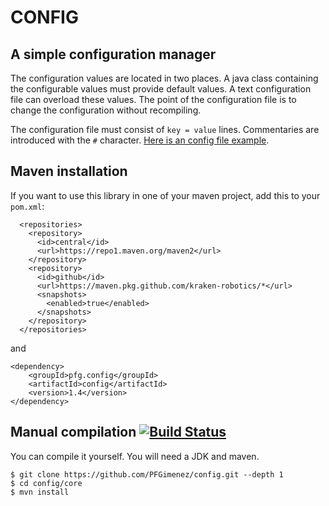# CONFIG

## A simple configuration manager

The configuration values are located in two places.
A java class containing the configurable values must provide default values. A text configuration file can overload these values.
The point of the configuration file is to change the configuration without recompiling.

The configuration file must consist of ```key = value``` lines. Commentaries are introduced with the ```#``` character. [Here is an config file example](https://raw.githubusercontent.com/PFGimenez/config/master/example/config_example.ini).

## Maven installation

If you want to use this library in one of your maven project, add this to your `pom.xml`:

      <repositories>
        <repository>
          <id>central</id>
          <url>https://repo1.maven.org/maven2</url>
        </repository>
        <repository>
          <id>github</id>
          <url>https://maven.pkg.github.com/kraken-robotics/*</url>
          <snapshots>
            <enabled>true</enabled>
          </snapshots>
        </repository>
      </repositories>

and

    <dependency>
        <groupId>pfg.config</groupId>
        <artifactId>config</artifactId>
        <version>1.4</version>
    </dependency>



## Manual compilation [![Build Status](https://travis-ci.org/PFGimenez/config.svg?branch=master)](https://travis-ci.org/PFGimenez/config)

You can compile it yourself. You will need a JDK and maven.

    $ git clone https://github.com/PFGimenez/config.git --depth 1
    $ cd config/core
    $ mvn install

